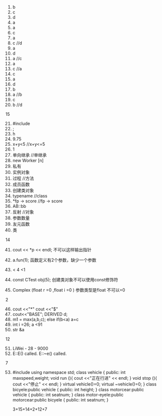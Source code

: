 1. b
2. c
3. d
4. a
5. a 
6. c 
7. a 
8. c   //d 
9. a    
10. d 
11. a  //c
12. a 
13. c   //a
14. c   
15. a 
16. d   
17. b  
18. a   //b
19. c   
20. b   //d

15

21. #include 
22. ; 
23. h   
24. 9.75 
25. x+y<5    //x+y<=5    
26. 1
27. 单向继承   //单继承
28. new Worker [n] 
29. 私有 
30. 实例对象 
31. 过程      //方法
32. 成员函数   
33. 创建类对象 
34. typename   //class
35. *fp -> score   //fp -> score
36. AB::bb
37. 反射    //对象
38. 参数数量 
39. 友元函数 
40. 类 

14

41. cout << *p << endl; 不可以这样输出指针
42. a.fun(1);  函数定义有2个参数，缺少一个参数

43. < 4   <1 
44. const CTest obj(5);   创建类对象不可以使用const修饰符 
45. Complex (float r =0 ,float i =0 ) 参数类型是float 不可以=0

2

46. cout <<"*"
    cout <<"$"
47. cout<<"BASE"; 
    DERIVED d;
48. m1 = max(a,b,c);
    else if(b<a) a=c
49. int i =26;
    a <91 
50. str &a

12
    
51. LiWei - 28 - 9000
52. E::E() called.
    E::~e() called.
   
7

53. #include <iostream>
    using namespace std;
    class vehicle {
        public:
        int maxspeed,weight;
        void run (){
            cout <<"正在行进" << endl;
        }
        void stop (){
            cout <<"停止" << endl;
        }
        virtual vehicle()=0;
        virtual ~vehicle()=0;
    }
    class bicyele:public vehicle {
    public:
        int height;
    }
    class motorcear:public vehicle {
    public:
        int seatnum;
    }
    class motor-eyele:public motorcear:public bicyele {
    public:
        int seatnum;
    }


    3+15+14+2+12+7
